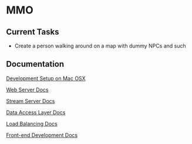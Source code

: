 MMO
===

Current Tasks
---
- Create a person walking around on a map with dummy NPCs and such

Documentation
---
[Development Setup on Mac OSX][dev_setup]

[Web Server Docs][web_server]

[Stream Server Docs][stream_server]

[Data Access Layer Docs][data_access]

[Load Balancing Docs][load_balancing]

[Front-end Development Docs][frontend_dev]

[dev_setup]:https://github.com/weixiyen/mmo/blob/master/docs/dev_setup.md
[web_server]:https://github.com/weixiyen/mmo/blob/master/docs/web_server.md
[stream_server]:https://github.com/weixiyen/mmo/blob/master/docs/stream_server.md
[data_access]:https://github.com/weixiyen/mmo/blob/master/docs/data_access.md
[load_balancing]:https://github.com/weixiyen/mmo/blob/master/docs/load_balancing.md
[frontend_dev]:https://github.com/weixiyen/mmo/blob/master/docs/frontend_dev.md